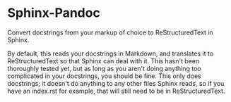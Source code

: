 Sphinx-Pandoc
=============

Convert docstrings from your markup of choice to ReStructuredText in Sphinx.

By default, this reads your docstrings in Markdown, and translates it to
ReStructuredText so that Sphinx can deal with it. This hasn't been thoroughly
tested yet, but as long as you aren't doing anything too complicated in your
docstrings, you should be fine. This only does docstrings; it doesn't do
anything to any other files Sphinx reads, so if you have an index.rst for
example, that will still need to be in ReStructuredText.
